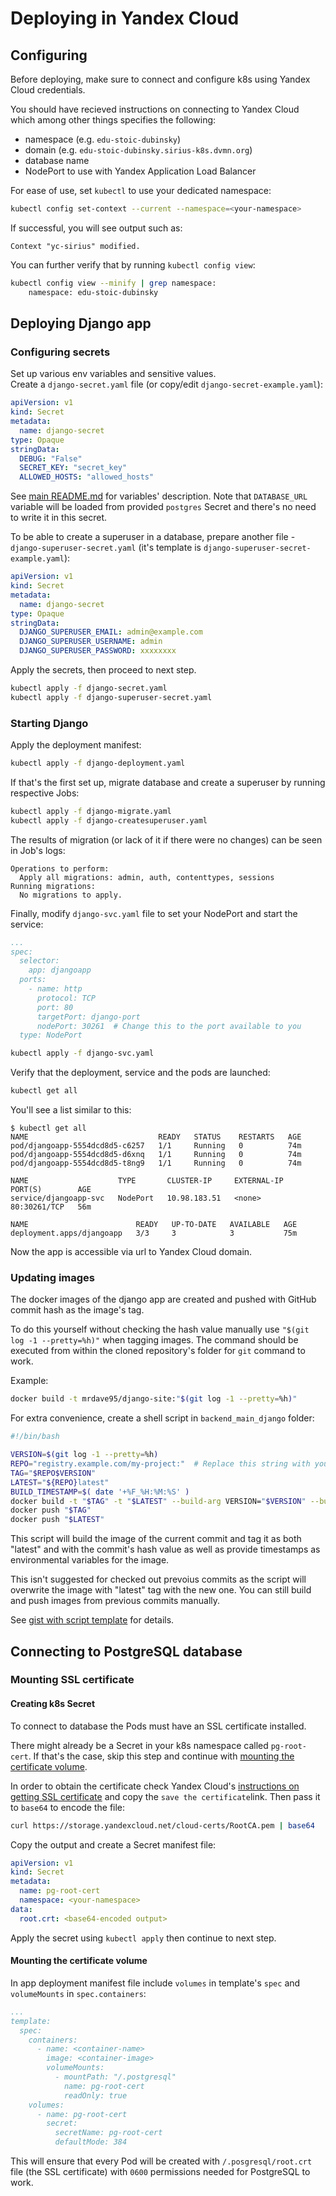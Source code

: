 # Deploying in Yandex Cloud

## Configuring

Before deploying, make sure to connect and configure k8s using Yandex Cloud credentials.

You should have recieved instructions on connecting to Yandex Cloud which among other things specifies the following:

- namespace (e.g. `edu-stoic-dubinsky`) 
- domain (e.g. `edu-stoic-dubinsky.sirius-k8s.dvmn.org`)
- database name
- NodePort to use with Yandex Application Load Balancer

For ease of use, set `kubectl` to use your dedicated namespace:
```sh
kubectl config set-context --current --namespace=<your-namespace>
```
If successful, you will see output such as:
```
Context "yc-sirius" modified.
```
You can further verify that by running `kubectl config view`:
```sh
kubectl config view --minify | grep namespace:
    namespace: edu-stoic-dubinsky
```

## Deploying Django app

### Configuring secrets

Set up various env variables and sensitive values.  
Create a `django-secret.yaml` file (or copy/edit `django-secret-example.yaml`):

```yaml
apiVersion: v1
kind: Secret
metadata:
  name: django-secret
type: Opaque
stringData:
  DEBUG: "False"
  SECRET_KEY: "secret_key"
  ALLOWED_HOSTS: "allowed_hosts"
```
See [main README.md](/README.md) for variables' description. Note that `DATABASE_URL` variable will be loaded from provided `postgres` Secret and there's no need to write it in this secret.

To be able to create a superuser in a database, prepare another file - `django-superuser-secret.yaml` (it's template is `django-superuser-secret-example.yaml`):

```yaml
apiVersion: v1
kind: Secret
metadata:
  name: django-secret
type: Opaque
stringData:
  DJANGO_SUPERUSER_EMAIL: admin@example.com
  DJANGO_SUPERUSER_USERNAME: admin
  DJANGO_SUPERUSER_PASSWORD: xxxxxxxx
```

Apply the secrets, then proceed to next step.

```sh
kubectl apply -f django-secret.yaml
kubectl apply -f django-superuser-secret.yaml
```

### Starting Django

Apply the deployment manifest:
```sh
kubectl apply -f django-deployment.yaml
```

If that's the first set up, migrate database and create a superuser by running respective Jobs:
```sh
kubectl apply -f django-migrate.yaml
kubectl apply -f django-createsuperuser.yaml
```

The results of migration (or lack of it if there were no changes) can be seen in Job's logs:
```
Operations to perform:
  Apply all migrations: admin, auth, contenttypes, sessions
Running migrations:
  No migrations to apply.
```

Finally, modify `django-svc.yaml` file to set your NodePort and start the service:
```yaml
...
spec:
  selector:
    app: djangoapp
  ports:
    - name: http
      protocol: TCP
      port: 80  
      targetPort: django-port
      nodePort: 30261  # Change this to the port available to you
  type: NodePort
```
```sh
kubectl apply -f django-svc.yaml
```

Verify that the deployment, service and the pods are launched:

```sh
kubectl get all
```
You'll see a list similar to this:
```
$ kubectl get all
NAME                             READY   STATUS    RESTARTS   AGE
pod/djangoapp-5554dcd8d5-c6257   1/1     Running   0          74m
pod/djangoapp-5554dcd8d5-d6xnq   1/1     Running   0          74m
pod/djangoapp-5554dcd8d5-t8ng9   1/1     Running   0          74m

NAME                    TYPE       CLUSTER-IP     EXTERNAL-IP   PORT(S)        AGE
service/djangoapp-svc   NodePort   10.98.183.51   <none>        80:30261/TCP   56m

NAME                        READY   UP-TO-DATE   AVAILABLE   AGE
deployment.apps/djangoapp   3/3     3            3           75m
```

Now the app is accessible via url to Yandex Cloud domain.

### Updating images

The docker images of the django app are created and pushed with GitHub commit hash as the image's tag.

To do this yourself without checking the hash value manually use `"$(git log -1 --pretty=%h)"` when tagging images. The command should be executed from within the cloned repository's folder for `git` command to work. 

Example:
```sh
docker build -t mrdave95/django-site:"$(git log -1 --pretty=%h)"
```

For extra convenience, create a shell script in `backend_main_django` folder:

```sh
#!/bin/bash 

VERSION=$(git log -1 --pretty=%h)
REPO="registry.example.com/my-project:"  # Replace this string with your repo and image name, e.g. "mrdave95/django-site:"
TAG="$REPO$VERSION"
LATEST="${REPO}latest"
BUILD_TIMESTAMP=$( date '+%F_%H:%M:%S' )
docker build -t "$TAG" -t "$LATEST" --build-arg VERSION="$VERSION" --build-arg BUILD_TIMESTAMP="$BUILD_TIMESTAMP" . 
docker push "$TAG" 
docker push "$LATEST"
```

This script will build the image of the current commit and tag it as both "latest" and with the commit's hash value as well as provide timestamps as environmental variables for the image.

This isn't suggested for checked out prevoius commits as the script will overwrite the image with "latest" tag with the new one. You can still build and push images from previous commits manually.

See [gist with script template](https://gist.github.com/MrDave/05719143fc098092cb7b3d7b1b11e3ef) for details.

## Connecting to PostgreSQL database

### Mounting SSL certificate

#### Creating k8s Secret

To connect to database the Pods must have an SSL certificate installed.

There might already be a Secret in your k8s namespace called `pg-root-cert`. If that's the case, skip this step and continue with [mounting the certificate volume](#mounting-the-certificate-volume).

In order to obtain the certificate check Yandex Cloud's [instructions on getting SSL certificate](https://yandex.cloud/en/docs/managed-postgresql/operations/connect#get-ssl-cert) and copy the `save the certificate`link. Then pass it to `base64` to encode the file:

```sh
curl https://storage.yandexcloud.net/cloud-certs/RootCA.pem | base64
```

Copy the output and create a Secret manifest file:
```yaml
apiVersion: v1
kind: Secret
metadata:
  name: pg-root-cert
  namespace: <your-namespace>
data:
  root.crt: <base64-encoded output>
```

Apply the secret using `kubectl apply` then continue to next step.

#### Mounting the certificate volume

In app deployment manifest file include `volumes` in template's `spec` and `volumeMounts` in `spec.containers`:

```yaml
...
template:
  spec:
    containers:
      - name: <container-name>
        image: <container-image>
        volumeMounts:
          - mountPath: "/.postgresql"
            name: pg-root-cert
            readOnly: true
    volumes:
      - name: pg-root-cert
        secret:
          secretName: pg-root-cert
          defaultMode: 384
```

This will ensure that every Pod will be created with `/.posgresql/root.crt` file (the SSL certificate) with `0600` permissions needed for PostgreSQL to work.